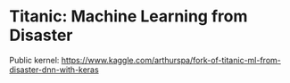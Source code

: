 # Titanic: Machine Learning from Disaster

Public kernel: https://www.kaggle.com/arthurspa/fork-of-titanic-ml-from-disaster-dnn-with-keras
